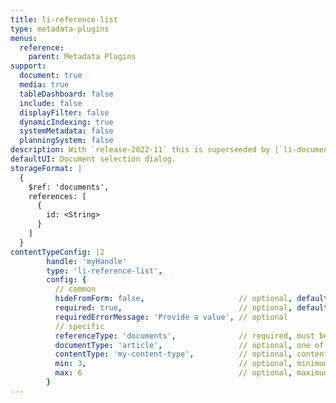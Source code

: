 ```yaml
---
title: li-reference-list
type: metadata-plugins
menus:
  reference:
    parent: Metadata Plugins
support:
  document: true
  media: true
  tableDashboard: false
  include: false
  displayFilter: false
  dynamicIndexing: true
  systemMetadata: false
  planningSystem: false
description: With `release-2022-11` this is superseeded by [`li-document-references`]({{< ref "/reference/document/metadata/plugins/li-document-references" >}}).
defaultUI: Document selection dialog.
storageFormat: |
  {
    $ref: 'documents',
    references: [
      {
        id: <String>
      }
    ]
  }
contentTypeConfig: |2
        handle: 'myHandle'
        type: 'li-reference-list',
        config: {
          // common
          hideFromForm: false,                     // optional, default: false
          required: true,                          // optional, default: false
          requiredErrorMessage: 'Provide a value', // optional
          // specific
          referenceType: 'documents',              // required, must be 'documents'
          documentType: 'article',                 // optional, one of article, page, data-record
          contentType: 'my-content-type',          // optional, content type handle (or array)
          min: 3,                                  // optional, minimum number of references
          max: 6                                   // optional, maximum number of references
        }
---
```

